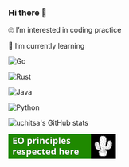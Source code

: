 ### Hi there 👋

🙄 I’m interested in coding practice

🤔  I’m currently learning 

![Go](https://img.shields.io/badge/Go-00ADD8?style=for-the-badge&logo=go&logoColor=white)

![Rust](https://img.shields.io/badge/Rust-000000?style=for-the-badge&logo=rust&logoColor=white)

![Java](https://img.shields.io/badge/Java-ED8B00?style=for-the-badge&logo=openjdk&logoColor=white)

![Python](https://img.shields.io/badge/Python-3776AB?style=for-the-badge&logo=python&logoColor=white)

![uchitsa's GitHub stats](https://github-readme-stats.vercel.app/api?username=uchitsa&show_icons=true&theme=transparent)

![EO](https://raw.githubusercontent.com/yegor256/elegantobjects.github.io/master/badge.svg)

<!--
**uchitsa/uchitsa** is a ✨ _special_ ✨ repository because its `README.md` (this file) appears on your GitHub profile.

Here are some ideas to get you started:

- 🔭 I’m currently working on ...
- 🌱 I’m currently learning ...
- 👯 I’m looking to collaborate on ...
- 🤔 I’m looking for help with ...
- 💬 Ask me about ...
- 📫 How to reach me: ...
- 😄 Pronouns: ...
- ⚡ Fun fact: ...
-->
